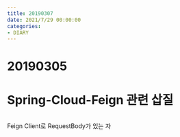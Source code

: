 ```yaml
---
title: 20190307
date: 2021/7/29 00:00:00
categories:
- DIARY
---
```


# 20190305
# Spring-Cloud-Feign 관련 삽질
```kotlin

```

Feign Client로 RequestBody가 있는 자

